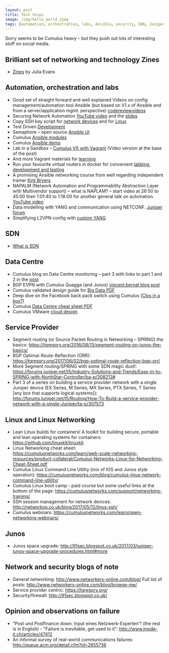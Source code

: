 ```yaml
---
layout: post
title: Tech Snips
image: /img/hello_world.jpeg
tags: [automation, orchestration, labs, Ansible, security, SDN, Juniper, Cisco, EVE-NG, VMware, NSX, ESXi, failure, IPAM, DCIM, optical, DWDM, intent, BGP, python, opendaylight]
---
```


Sorry seems to be Cumulus heavy – but they push out lots of interesting stuff on social media.

## Brilliant set of networking and technology Zines

* [Zines](https://jvns.ca/zines/) by Julia Evans


## Automation, orchestration and labs

* Good set of straight forward and well explained Videos on config management/automation tool Ansible (but based on V1.x of Ansible and from a server/application mgmt. perspective) [codereviewvideos](https://www.codereviewvideos.com/course/ansible-tutorial)
* Securing Network Automation [YouTube video](https://www.youtube.com/watch?v=EXvJMv13t3A&t=3s&list=PL1eoQr97VfJnAdq1dcMJ8WQjvBqzIGeNN&index=2) and the [slides](http://blog.ipspace.net/2017/03/securing-network-automation-troopers-17.html)
* Copy SSH key script for [network devices](https://github.com/networkop/ssh-copy-net) and for [Linux](http://networkop.co.uk/blog/2017/05/12/linux-ssh/)
* Test Driven [Development](https://termlen0.github.io/2017/04/12/observations/)
* Semaphore – open source [Ansible UI](https://github.com/ansible-semaphore/semaphore)
* Cumulus [Ansible modules](https://github.com/CumulusNetworks/cumulus-linux-ansible-modules/blob/master/README.md)
* Cumulus [Ansible demo](https://github.com/cumulusnetworks/cldemo-automation-ansible)
* Lab in a Sandbox – [Cumulus VX with Vagrant](http://www.nullzero.co.uk/cumulus-vx-with-vagrant/) (Video version at the base of the post)
* And more Vagrant materials for [learning](https://github.com/lowescott/learning-tools/tree/master/vagrant)
* Run your favourite virtual routers in docker for convenient [labbing, development and testing]( https://github.com/plajjan/vrnetlab)
* A promising Ansible networking course from well regarding independent trainer [Kirk Bryers](https://pynet.twb-tech.com/class-ansible.html)
* NAPALM (Network Automation and Programmability Abstraction Layer with Multivendor support) – what is NAPLAM? – start video at 26:50 to 45:00 then 1:01:40 to 1:18:00 for another general talk on automation. [YouTube video](https://www.youtube.com/watch?v=w0Y-uuFxXIk)
* Data modelling with YANG and communication using NETCONF. [Juniper forum](http://forums.juniper.net/t5/Automation/Expert-Advice-Start-Your-Journey-with-YANG-Labs/ta-p/294278)
* Simplifying L2VPN config with [custom YANG](http://forums.juniper.net/t5/Automation/Simplifying-L2VPN-config-with-custom-YANG/ta-p/306858)


## SDN

* [What is SDN](https://cumulusnetworks.com/blog/linux-sdn-networking/)


## Data Centre

* Cumulus blog on Data Centre monitoring – part 3 with links to part 1 and 2 in the [post](https://cumulusnetworks.com/blog/data-center-network-monitoring-best-practices-part-3-modernizing-tooling/)
* BGP EVPN with Cumulus Quagga (and Junos) [vincent.bernat blog post](https://vincent.bernat.im/en/blog/2017-vxlan-bgp-evpn)
* Cumulus validated design guide for [Big Data PDF](https://cumulusnetworks.com/learn/web-scale-networking-resources/validated-design-guides/Big-Data-Cumulus-Linux-Validated-Design-Guide.pdf)
* Deep dive on the Facebook back pack switch using Cumulus [(Clos in a box?)](http://go.cumulusnetworks.com/cumuluslikesfacebook)
* Cumulus [Data Centre cheat sheet PDF](https://cumulusnetworks.com/learn/web-scale-networking-resources/product-collateral/Cumulus-Networks-Data-Center-Cheat-Sheet.pdf)
* Cumulus VMware [cloud design](https://cumulusnetworks.com/blog/vmware-cloud-design-lacp/)


## Service Provider

* Segment routing (or Source Packet Routing in Networking – SPRING) the basics: https://tgregory.org/2016/08/13/segment-routing-on-junos-the-basics/
* BGP Optimal-Route-Reflection (ORR):  https://tgregory.org/2017/06/02/bgp-optimal-route-reflection-bgp-orr/
* More Segment routing/SPRING with some SDN magic dust!: https://forums.juniper.net/t5/Industry-Solutions-and-Trends/Ease-in-to-SPRING-with-NorthStar-Controller/ba-p/308213#
* Part 3 of a series on building a service provider network with a single Juniper device (EX Series, M Series, MX Series, PTX Series, T Series [any box that supports logical systems]): http://forums.juniper.net/t5/Routing/How-To-Build-a-service-provider-network-with-a-single-Juniper/ta-p/307573


## Linux and Linux Networking

* Lean Linux builds for containers! A toolkit for building secure, portable and lean operating systems for containers: https://github.com/linuxkit/linuxkit
* Linux Networking cheat sheet: https://cumulusnetworks.com/learn/web-scale-networking-resources/product-collateral/Cumulus-Networks-Linux-for-Networking-Cheat-Sheet.pdf
* Cumulus Linux Command Line Utility (mix of IOS and Junos style operation): https://cumulusnetworks.com/blog/cumulus-linux-network-command-line-utlility/
* Cumulus Linux boot camp - paid course but some useful links at the bottom of the page: https://cumulusnetworks.com/support/networking-training/
* SSH session management for network devices: http://networkop.co.uk/blog/2017/05/12/linux-ssh/
* Cumulus webinars: https://cumulusnetworks.com/learn/open-networking-webinars/

 
## Junos

* Junos space upgrade: http://91sec.blogspot.co.uk/2017/03/juniper-junos-space-upgrade-procedures.html#more


## Network and security blogs of note

* General networking: http://www.networkers-online.com/blog/ Full list of posts: http://www.networkers-online.com/blog/browse-me/
* Service provider centric: https://tgregory.org/
* Security/firewall: http://91sec.blogspot.co.uk/


## Opinion and observations on failure

* “Post und Postfinance down: Input eines Netzwerk-Experten”! (the rest is in English) - "Failure is inevitable, get used to it”: http://www.inside-it.ch/articles/47412
* An informal survey of real-world communications failures: http://queue.acm.org/detail.cfm?id=2655736
